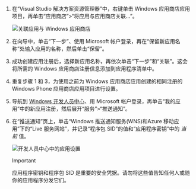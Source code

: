 1. 在“Visual Studio 解决方案资源管理器”中，右键单击 Windows 应用商店应用项目，再单击“应用商店”>“将应用与应用商店关联...”。

    ![关联应用与 Windows 应用商店](./media/app-service-mobile-register-wns/notification-hub-associate-win8-app.png)

2. 在向导中，单击“下一步”、使用 Microsoft 帐户登录，再在“保留新应用名称”处输入应用的名称，然后单击“保留”。

3. 成功创建应用注册后，选择新应用名称，再依次单击“下一步”和“关联”。这会将所需的 Windows 应用商店注册信息添加到应用程序清单中。

7. 重复步骤 1 和 3，为使用之前为 Windows 应用商店应用创建的相同注册的 Windows Phone 应用商店应用项目进行设置。

7. 导航到 [Windows 开发人员中心](https://dev.windows.com/overview)、用 Microsoft 帐户登录，再单击“我的应用”中的新应用注册，然后展开“服务”>“推送通知”。

8. 在“推送通知”页上，单击“Windows 推送通知服务(WNS)和Azure 移动应用”下的“Live 服务网站”，并记录“程序包 SID”的值和“应用程序密钥”中的 *当前* 值。

    ![开发人员中心中的应用设置](./media/app-service-mobile-register-wns/mobile-services-win8-app-push-auth.png)

    > [!IMPORTANT]
    > 应用程序密钥和程序包 SID 是重要的安全凭据。请勿将这些值告知任何人或随你的应用程序分发它们。

<!---HONumber=Mooncake_0919_2016-->